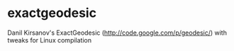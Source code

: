 exactgeodesic
=============

Danil Kirsanov's ExactGeodesic (http://code.google.com/p/geodesic/) with tweaks for Linux compilation
